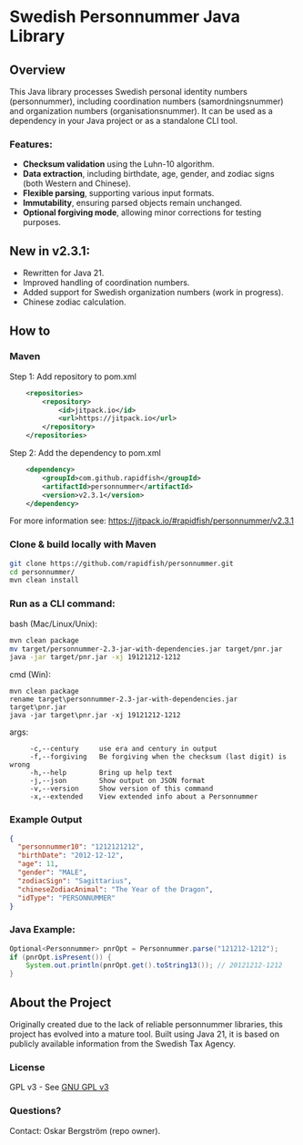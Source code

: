 # Swedish Personnummer Java Library

## Overview
This Java library processes Swedish personal identity numbers (personnummer), including coordination numbers (samordningsnummer) and organization numbers (organisationsnummer). It can be used as a dependency in your Java project or as a standalone CLI tool.

### Features:
- **Checksum validation** using the Luhn-10 algorithm.
- **Data extraction**, including birthdate, age, gender, and zodiac signs (both Western and Chinese).
- **Flexible parsing**, supporting various input formats.
- **Immutability**, ensuring parsed objects remain unchanged.
- **Optional forgiving mode**, allowing minor corrections for testing purposes.

## New in v2.3.1:
- Rewritten for Java 21.
- Improved handling of coordination numbers.
- Added support for Swedish organization numbers (work in progress).
- Chinese zodiac calculation.

## How to

### Maven
Step 1: Add repository to pom.xml
```xml
	<repositories>
		<repository>
		    <id>jitpack.io</id>
		    <url>https://jitpack.io</url>
		</repository>
	</repositories>
```

Step 2: Add the dependency to pom.xml
```xml	
	<dependency>
	    <groupId>com.github.rapidfish</groupId>
	    <artifactId>personnummer</artifactId>
	    <version>v2.3.1</version>
	</dependency>
```

For more information see: https://jitpack.io/#rapidfish/personnummer/v2.3.1


### Clone & build locally with Maven

```sh
git clone https://github.com/rapidfish/personnummer.git
cd personnummer/
mvn clean install
```

### Run as a CLI command:

bash (Mac/Linux/Unix):
```sh
mvn clean package
mv target/personnummer-2.3-jar-with-dependencies.jar target/pnr.jar
java -jar target/pnr.jar -xj 19121212-1212
```
cmd (Win):
```
mvn clean package
rename target\personnummer-2.3-jar-with-dependencies.jar target\pnr.jar
java -jar target\pnr.jar -xj 19121212-1212
```
args:
```text
	 -c,--century     use era and century in output
	 -f,--forgiving   Be forgiving when the checksum (last digit) is wrong
	 -h,--help        Bring up help text
	 -j,--json        Show output on JSON format
	 -v,--version     Show version of this command
	 -x,--extended    View extended info about a Personnummer
```

### Example Output

```json
{
  "personnummer10": "1212121212",
  "birthDate": "2012-12-12",
  "age": 11,
  "gender": "MALE",
  "zodiacSign": "Sagittarius",
  "chineseZodiacAnimal": "The Year of the Dragon",
  "idType": "PERSONNUMMER"
}
```

### Java Example:
```java
Optional<Personnummer> pnrOpt = Personnummer.parse("121212-1212");
if (pnrOpt.isPresent()) {
    System.out.println(pnrOpt.get().toString13()); // 20121212-1212
}
```

## About the Project
Originally created due to the lack of reliable personnummer libraries, this project has evolved into a mature tool. Built using Java 21, it is based on publicly available information from the Swedish Tax Agency.

### License
GPL v3 - See [GNU GPL v3](https://www.gnu.org/licenses/gpl-3.0.txt)

### Questions?
Contact: Oskar Bergström (repo owner).

